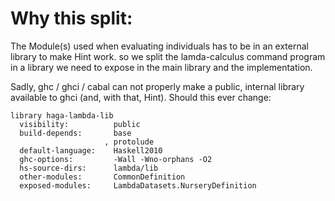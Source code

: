 # Why this split:


The Module(s) used when evaluating individuals has to be in an external library to make Hint work. so we split the lamda-calculus command program in a library we need to expose in the main library and the implementation.

Sadly, ghc / ghci / cabal can not properly make a public, internal library available to ghci (and, with that, Hint). Should this ever change:
```
library haga-lambda-lib
  visibility:          public
  build-depends:       base
                     , protolude
  default-language:    Haskell2010
  ghc-options:         -Wall -Wno-orphans -O2
  hs-source-dirs:      lambda/lib
  other-modules:       CommonDefinition
  exposed-modules:     LambdaDatasets.NurseryDefinition
```
